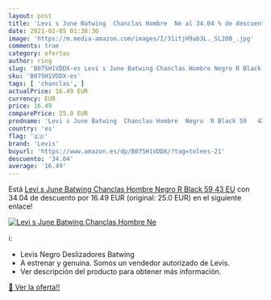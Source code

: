 ```yaml
---
layout: post
title: 'Levi s June Batwing  Chanclas Hombre  Ne al 34.04 % de descuento'
date: 2021-02-05 01:38:36
image: 'https://m.media-amazon.com/images/I/31itjH9ab3L._SL200_.jpg'
comments: true
category: ofertas
author: ring
slug: 'B07SH1VDDX-es Levi s June Batwing Chanclas Hombre Negro R Black 59 43 EU'
sku: 'B07SH1VDDX-es'
tags: [ 'chanclas', ]
actualPrice: 16.49 EUR
currency: EUR
price: 16.49
comparePrice: 25.0 EUR
prodname: 'Levi s June Batwing  Chanclas Hombre  Negro  R Black 59   43 EU'
country: 'es'
flag: '🇪🇸'
brand: 'Levis'
buyurl: 'https://www.amazon.es/dp/B07SH1VDDX/?tag=tolees-21'
descuento: '34.04'
average: '16.49'
---
```


Está [Levi s June Batwing  Chanclas Hombre  Negro  R Black 59   43 EU](https://www.amazon.es/dp/B07SH1VDDX/?tag=tolees-21) con 34.04 de descuento por 16.49 EUR (original: 25.0 EUR) en el siguiente enlace!

[![Levi s June Batwing  Chanclas Hombre  Ne](https://m.media-amazon.com/images/I/31itjH9ab3L._SL200_.jpg)](https://www.amazon.es/dp/B07SH1VDDX/?tag=tolees-21)

ℹ️:

- Levis Negro Deslizadores Batwing
- A estrenar y genuina. Somos un vendedor autorizado de Levis.
- Ver descripción del producto para obtener más información.

[🛒 Ver la oferta!!](https://www.amazon.es/dp/B07SH1VDDX/?tag=tolees-21)
